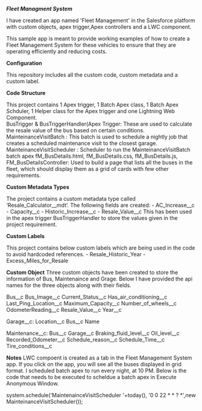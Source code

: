 
***Fleet Managment System***

I have created an app named 'Fleet Management' in the Salesforce platform with custom objects, apex trigger,Apex controllers and a LWC component.

This sample app is meant to provide working examples of how to create a Fleet Management System for these vehicles to ensure that they are operating efficiently and reducing costs. 

**Configuration**

This repository includes all the custom code, custom metadata and a custom label. 

**Code Structure**

This project contains 1 Apex trigger, 1 Batch Apex class, 1 Batch Apex Schduler, 1 Helper class for the Apex trigger and one Lightning Web Component.  
BusTrigger & BusTriggerHandler(Apex Trigger: These are used to calculate the resale value of the bus based on certain conditions. 
MainteinanceVisitBatch : This batch is used to schedule a nightly job that creates a scheduled maintenance visit to the closest garage.
MainteinanceVisitScheduler : Scheduler to run the MainteinanceVisitBatch batch apex 
fM_BusDetails.html, fM_BusDetails.css, fM_BusDetails.js, FM_BusDetailsController: Used to build a page that lists all the buses in the fleet, which should display them as a grid of cards with few other requirements.

**Custom Metadata Types**

The project contains a custom metadata type called ‘Resale_Calculator__mdt’. The following fields are created:
	- AC_Increase__c
	- Capacity__c
	- Historic_Increase__c
	- Resale_Value__c
This has been used in the apex trigger BusTriggerHandler to store the values given in the project requirement.  

**Custom Labels**

This project contains below custom labels which are being used in the code to avoid hardcoded references.
	- Resale_Historic_Year
	- Excess_Miles_for_Resale

**Custom Object**
Three custom objects have been created to store the information of Bus, Maintenaince and Grage. Below I have provided the api names for the three objects along with their fields.  

Bus__c
	 Bus_Image__c
	 Current_Status__c
	 Has_air_conditioning__c
	 Last_Ping_Location__c
	 Maximum_Capacity__c
	 Number_of_wheels__c
	 OdometerReading__c
	 Resale_Value__c
	 Year__c

Garage__c:
	Location__c
	Bus__c
	Name

Maintenance__c:
	Bus__c
	Garage__c
	Braking_fluid_level__c
	Oil_level__c	
	Recorded_Odometer__c
	Schedule_reason__c
	Schedule_Time__c
	Tire_conditions__c

**Notes**
LWC compoent is created as a tab in the Fleet Management System app. If you click on the app, you will see all the buses displayed in grid format. 
I scheduled batch apex to run every night, at 10 PM. Below is the code that needs to be executed to scheldue a batch apex in Execute Anonymous Window.

system.schedule('MaintenainceVisitScheduler '+today(), '0 0 22 * * ? *',new MainteinanceVisitScheduler());
